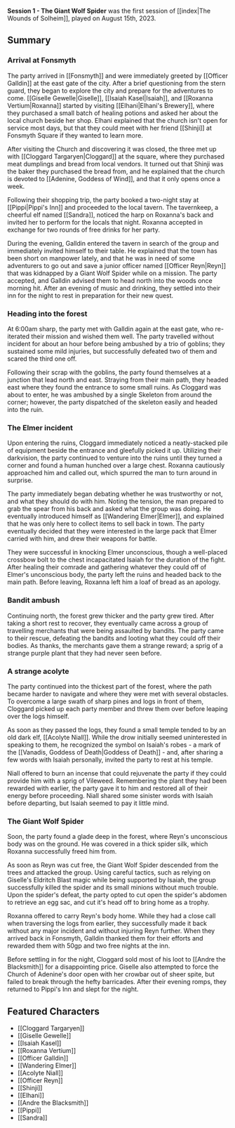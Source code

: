 **Session 1 - The Giant Wolf Spider** was the first session of [[index|The Wounds of Solheim]], played on August 15th, 2023.
## Summary

### Arrival at Fonsmyth

The party arrived in [[Fonsmyth]] and were immediately greeted by [[Officer Galldin]] at the east gate of the city. After a brief questioning from the stern guard, they began to explore the city and prepare for the adventures to come. [[Giselle Gewelle|Giselle]], [[Isaiah Kasel|Isaiah]], and [[Roxanna Vertium|Roxanna]] started by visiting [[Elhani|Elhani's Brewery]], where they purchased a small batch of healing potions and asked her about the local church beside her shop. Elhani explained that the church isn't open for service most days, but that they could meet with her friend [[Shinji]] at Fonsmyth Square if they wanted to learn more.

After visiting the Church and discovering it was closed, the three met up with [[Cloggard Targaryen|Cloggard]] at the square, where they purchased meat dumplings and bread from local vendors. It turned out that Shinji was the baker they purchased the bread from, and he explained that the church is devoted to [[Adenine, Goddess of Wind]], and that it only opens once a week.

Following their shopping trip, the party booked a two-night stay at [[Pippi|Pippi's Inn]] and proceeded to the local tavern. The tavernkeep, a cheerful elf named [[Sandra]], noticed the harp on Roxanna's back and invited her to perform for the locals that night. Roxanna accepted in exchange for two rounds of free drinks for her party.

During the evening, Galldin entered the tavern in search of the group and immediately invited himself to their table. He explained that the town has been short on manpower lately, and that he was in need of some adventurers to go out and save a junior officer named [[Officer Reyn|Reyn]] that was kidnapped by a Giant Wolf Spider while on a mission. The party accepted, and Galldin advised them to head north into the woods once morning hit. After an evening of music and drinking, they settled into their inn for the night to rest in preparation for their new quest.
### Heading into the forest

At 6:00am sharp, the party met with Galldin again at the east gate, who re-iterated their mission and wished them well. The party travelled without incident for about an hour before being ambushed by a trio of goblins; they sustained some mild injuries, but successfully defeated two of them and scared the third one off. 

Following their scrap with the goblins, the party found themselves at a junction that lead north and east. Straying from their main path, they headed east where they found the entrance to some small ruins. As Cloggard was about to enter, he was ambushed by a single Skeleton from around the corner; however, the party dispatched of the skeleton easily and headed into the ruin.
### The Elmer incident

Upon entering the ruins, Cloggard immediately noticed a neatly-stacked pile of equipment beside the entrance and gleefully picked it up. Utilizing their darkvision, the party continued to venture into the ruins until they turned a corner and found a human hunched over a large chest. Roxanna cautiously approached him and called out, which spurred the man to turn around in surprise.

The party immediately began debating whether he was trustworthy or not, and what they should do with him. Noting the tension, the man prepared to grab the spear from his back and asked what the group was doing. He eventually introduced himself as [[Wandering Elmer|Elmer]], and explained that he was only here to collect items to sell back in town. The party eventually decided that they were interested in the large pack that Elmer carried with him, and drew their weapons for battle.

They were successful in knocking Elmer unconscious, though a well-placed crossbow bolt to the chest incapacitated Isaiah for the duration of the fight. After healing their comrade and gathering whatever they could off of Elmer's unconscious body, the party left the ruins and headed back to the main path. Before leaving, Roxanna left him a loaf of bread as an apology.

### Bandit ambush

Continuing north, the forest grew thicker and the party grew tired. After taking a short rest to recover, they eventually came across a group of travelling merchants that were being assaulted by bandits. The party came to their rescue, defeating the bandits and looting what they could off their bodies. As thanks, the merchants gave them a strange reward; a sprig of a strange purple plant that they had never seen before.

### A strange acolyte

The party continued into the thickest part of the forest, where the path became harder to navigate and where they were met with several obstacles. To overcome a large swath of sharp pines and logs in front of them, Cloggard picked up each party member and threw them over before leaping over the logs himself.

As soon as they passed the logs, they found a small temple tended to by an old dark elf, [[Acolyte Niall]]. While the drow initially seemed uninterested in speaking to them, he recognized the symbol on Isaiah's robes - a mark of the [[Vanadis, Goddess of Death|Goddess of Death]] - and, after sharing a few words with Isaiah personally, invited the party to rest at his temple.

Niall offered to burn an incense that could rejuvenate the party if they could provide him with a sprig of Vileweed. Remembering the plant they had been rewarded with earlier, the party gave it to him and restored all of their energy before proceeding. Niall shared some sinister words with Isaiah before departing, but Isaiah seemed to pay it little mind.

### The Giant Wolf Spider

Soon, the party found a glade deep in the forest, where Reyn's unconscious body was on the ground. He was covered in a thick spider silk, which Roxanna successfully freed him from.

As soon as Reyn was cut free, the Giant Wolf Spider descended from the trees and attacked the group. Using careful tactics, such as relying on Giselle's Eldritch Blast magic while being supported by Isaiah, the group successfully killed the spider and its small minions without much trouble. Upon the spider's defeat, the party opted to cut open the spider's abdomen to retrieve an egg sac, and cut it's head off to bring home as a trophy.

Roxanna offered to carry Reyn's body home. While they had a close call when traversing the logs from earlier, they successfully made it back without any major incident and without injuring Reyn further. When they arrived back in Fonsmyth, Galldin thanked them for their efforts and rewarded them with 50gp and two free nights at the inn.

Before settling in for the night, Cloggard sold most of his loot to [[Andre the Blacksmith]] for a disappointing price. Giselle also attempted to force the Church of Adenine's door open with her crowbar out of sheer spite, but failed to break through the hefty barricades. After their evening romps, they returned to Pippi's Inn and slept for the night.
## Featured Characters

* [[Cloggard Targaryen]]
* [[Giselle Gewelle]]
* [[Isaiah Kasel]]
* [[Roxanna Vertium]]
* [[Officer Galldin]]
* [[Wandering Elmer]]
* [[Acolyte Niall]]
* [[Officer Reyn]]
* [[Shinji]]
* [[Elhani]]
* [[Andre the Blacksmith]]
* [[Pippi]]
* [[Sandra]]